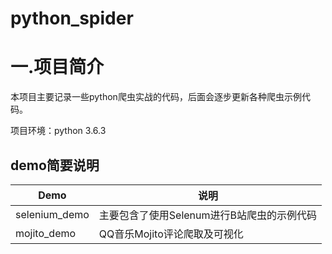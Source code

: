 # python_spider

# 一.项目简介

本项目主要记录一些python爬虫实战的代码，后面会逐步更新各种爬虫示例代码。

项目环境：python 3.6.3

## demo简要说明
Demo | 说明
---- | ---
selenium_demo | 主要包含了使用Selenum进行B站爬虫的示例代码
mojito_demo | QQ音乐Mojito评论爬取及可视化
